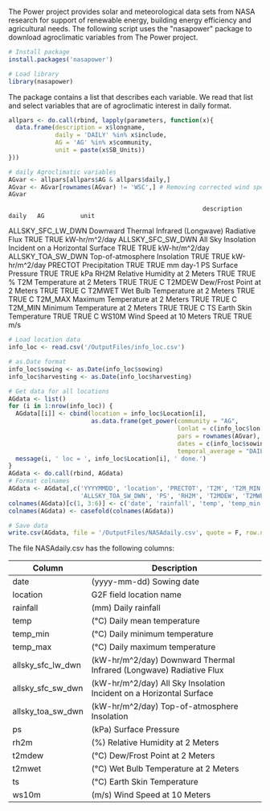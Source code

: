 The Power project provides solar and meteorological data sets from NASA research for support of renewable energy, building energy efficiency and agricultural needs.
The following script uses the "nasapower" package to download agroclimatic variables from The Power project.

```r
# Install package
install.packages('nasapower')

# Load library
library(nasapower)
```

The package contains a list that describes each variable. We read that list and select variables that are of agroclimatic interest in daily format.
```r
allpars <- do.call(rbind, lapply(parameters, function(x){
  data.frame(description = x$longname, 
             daily = 'DAILY' %in% x$include, 
             AG = 'AG' %in% x$community, 
             unit = paste(x$SB_Units))
}))

# daily Agroclimatic variables
AGvar <- allpars[allpars$AG & allpars$daily,]
AGvar <- AGvar[rownames(AGvar) != 'WSC',] # Removing corrected wind speed because it's not available 
AGvar
```
                                                          description daily   AG          unit
ALLSKY_SFC_LW_DWN Downward Thermal Infrared (Longwave) Radiative Flux  TRUE TRUE kW-hr/m^2/day
ALLSKY_SFC_SW_DWN All Sky Insolation Incident on a Horizontal Surface  TRUE TRUE kW-hr/m^2/day
ALLSKY_TOA_SW_DWN                        Top-of-atmosphere Insolation  TRUE TRUE kW-hr/m^2/day
PRECTOT                                                 Precipitation  TRUE TRUE      mm day-1
PS                                                   Surface Pressure  TRUE TRUE           kPa
RH2M                                    Relative Humidity at 2 Meters  TRUE TRUE             %
T2M                                           Temperature at 2 Meters  TRUE TRUE             C
T2MDEW                                    Dew/Frost Point at 2 Meters  TRUE TRUE             C
T2MWET                               Wet Bulb Temperature at 2 Meters  TRUE TRUE             C
T2M_MAX                               Maximum Temperature at 2 Meters  TRUE TRUE             C
T2M_MIN                               Minimum Temperature at 2 Meters  TRUE TRUE             C
TS                                             Earth Skin Temperature  TRUE TRUE             C
WS10M                                         Wind Speed at 10 Meters  TRUE TRUE           m/s

```r
# Load location data
info_loc <- read.csv('/OutputFiles/info_loc.csv')

# as.Date format
info_loc$sowing <- as.Date(info_loc$sowing)
info_loc$harvesting <- as.Date(info_loc$harvesting)

# Get data for all locations
AGdata <- list()
for (i in 1:nrow(info_loc)) {
  AGdata[[i]] <- cbind(location = info_loc$Location[i],
                       as.data.frame(get_power(community = "AG",
                                               lonlat = c(info_loc$lon[i], info_loc$lat[i]),
                                               pars = rownames(AGvar),
                                               dates = c(info_loc$sowing[i], info_loc$harvesting[i]),
                                               temporal_average = "DAILY")))
  message(i, ' loc = ', info_loc$Location[i], ' done.')
}
AGdata <- do.call(rbind, AGdata)
# Format colnames
AGdata <- AGdata[,c('YYYYMMDD', 'location', 'PRECTOT', 'T2M', 'T2M_MIN', 'T2M_MAX', 'ALLSKY_SFC_LW_DWN', 'ALLSKY_SFC_SW_DWN',
                    'ALLSKY_TOA_SW_DWN', 'PS', 'RH2M', 'T2MDEW', 'T2MWET', 'TS', 'WS10M')]
colnames(AGdata)[c(1, 3:6)] <- c('date', 'rainfall', 'temp', 'temp_min', 'temp_max')
colnames(AGdata) <- casefold(colnames(AGdata))

# Save data
write.csv(AGdata, file = '/OutputFiles/NASAdaily.csv', quote = F, row.names = F)
```


The file NASAdaily.csv has the following columns:

|Column|Description|
|------|-----------|
|date| (yyyy-mm-dd) Sowing date |
|location| G2F field location name |
|rainfall| (mm) Daily rainfall |
|temp| (°C) Daily mean temperature |
|temp_min| (°C) Daily minimum temperature |
|temp_max| (°C) Daily maximum temperature |
|allsky_sfc_lw_dwn| (kW-hr/m^2/day) Downward Thermal Infrared (Longwave) Radiative Flux|
|allsky_sfc_sw_dwn| (kW-hr/m^2/day) All Sky Insolation Incident on a Horizontal Surface|
|allsky_toa_sw_dwn| (kW-hr/m^2/day) Top-of-atmosphere Insolation|
|ps|(kPa) Surface Pressure|
|rh2m|(%) Relative Humidity at 2 Meters|
|t2mdew|(°C) Dew/Frost Point at 2 Meters|
|t2mwet|(°C) Wet Bulb Temperature at 2 Meters|
|ts|(°C) Earth Skin Temperature|
|ws10m| (m/s) Wind Speed at 10 Meters|



